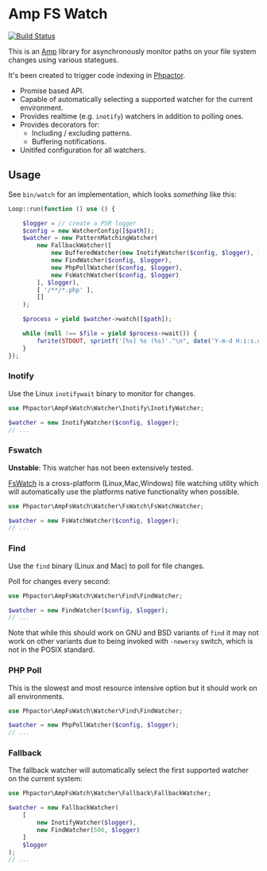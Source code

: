 Amp FS Watch
============

[![Build Status](https://travis-ci.org/phpactor/amp-fswatch.svg?branch=master)](https://travis-ci.org/phpactor/amp-fswatch)

This is an [Amp](https://amphp.org/) library for asynchronously monitor paths
on your file system changes using various stategues.

It's been created to trigger code indexing in
[Phpactor](https://github.com/phpactor/phpactor).

- Promise based API.
- Capable of automatically selecting a supported watcher for the current
  environment.
- Provides realtime (e.g. ``inotify``) watchers in addition to polling ones.
- Provides decorators for:
  - Including / excluding patterns.
  - Buffering notifications.
- Unitifed configuration for all watchers.

Usage
-----

See `bin/watch` for an implementation, which looks _something_ like this:

```php
Loop::run(function () use () {

    $logger = // create a PSR logger
    $config = new WatcherConfig([$path]);
    $watcher = new PatternMatchingWatcher(
        new FallbackWatcher([
            new BufferedWatcher(new InotifyWatcher($config, $logger), 10),
            new FindWatcher($config, $logger),
            new PhpPollWatcher($config, $logger),
            new FsWatchWatcher($config, $logger)
        ], $logger),
        [ '/**/*.php' ],
        []
    );

    $process = yield $watcher->watch([$path]);

    while (null !== $file = yield $process->wait()) {
        fwrite(STDOUT, sprintf('[%s] %s (%s)'."\n", date('Y-m-d H:i:s.u'), $file->path(), $file->type()));
    }
});
```

### Inotify

Use the Linux `inotifywait` binary to monitor for changes.

```php
use Phpactor\AmpFsWatch\Watcher\Inotify\InotifyWatcher;

$watcher = new InotifyWatcher($config, $logger);
// ...
```

### Fswatch

**Unstable**: This watcher has not been extensively tested.

[FsWatch](https://github.com/emcrisostomo/fswatch) is a cross-platform
(Linux,Mac,Windows) file watching utility which will automatically use the
platforms native functionality when possible.

```php
use Phpactor\AmpFsWatch\Watcher\FsWatch\FsWatchWatcher;

$watcher = new FsWatchWatcher($config, $logger);
// ...
```

### Find

Use the `find` binary (Linux and Mac) to poll for file changes.

Poll for changes every second:

```php
use Phpactor\AmpFsWatch\Watcher\Find\FindWatcher;

$watcher = new FindWatcher($config, $logger);
// ...
```

Note that while this should work on GNU and BSD variants of `find` it may not
work on other variants due to being invoked with `-newerxy` switch, which is
not in the POSIX standard.

### PHP Poll

This is the slowest and most resource intensive option but it should
work on all environments.

```php
use Phpactor\AmpFsWatch\Watcher\Find\FindWatcher;

$watcher = new PhpPollWatcher($config, $logger);
// ...
```

### Fallback

The fallback watcher will automatically select the first supported watcher
on the current system:

```php
use Phpactor\AmpFsWatch\Watcher\Fallback\FallbackWatcher;

$watcher = new FallbackWatcher(
    [
        new InotifyWatcher($logger),
        new FindWatcher(500, $logger)
    ]
    $logger
);
// ...
```
